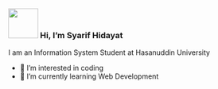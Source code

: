 ### <img src="https://media.giphy.com/media/qgQUggAC3Pfv687qPC/giphy.gif" width="60px"> Hi, I’m Syarif Hidayat
I am an Information System Student at Hasanuddin University
- 👀 I’m interested in coding
- 🌱 I’m currently learning Web Development


<!--
**syaarifhd/syaarifhd** is a ✨ _special_ ✨ repository because its `README.md` (this file) appears on your GitHub profile.

Here are some ideas to get you started:

- 🔭 I’m currently working on ...
- 🌱 I’m currently learning ...
- 👯 I’m looking to collaborate on ...
- 🤔 I’m looking for help with ...
- 💬 Ask me about ...
- 📫 How to reach me: ...
- 😄 Pronouns: ...
- ⚡ Fun fact: ...
-->
